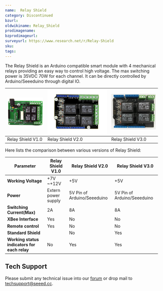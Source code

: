 ```yaml
---
name:  Relay Shield
category: Discontinued
bzurl:
oldwikiname: Relay_Shield
prodimagename:
bzprodimageurl:
surveyurl: https://www.research.net/r/Relay-Shield
sku:
tags:
---
```


The Relay Shield is an Arduino compatible smart module with 4 mechanical relays providing an easy way to control high voltage. The max switching power is 35VDC 70W for each channel. It can be directly controlled by Arduino/Seeeduino through digital IO.

|![](https://github.com/SeeedDocument/Relay-Shield/raw/master/img/RelayShield.jpg)|![](https://github.com/SeeedDocument/Relay-Shield/raw/master/img/Relayshield_01.jpg)|![](https://github.com/SeeedDocument/Relay-Shield/raw/master/img/Relay_Shield_L_v3.0.jpg)|
|-----------------|-----------------|-----------------|
|Relay Shield V1.0|Relay Shield V2.0|Relay Shield V3.0|



Here lists the comparison between various versions of Relay Shield:



|Parameter|	Relay Shield V1.0	|Relay Shield V2.0	|Relay Shield V3.0|
|---------|-------------------|-------------------|-----------------|
|**Working Voltage**	|+7V ~+12V	|+5V	|+5V|
|**Power**|	Extern power supply	|5V Pin of Arduino/Seeeduino|	5V Pin of Arduino/Seeeduino|
|**Switching Current(Max)**|	2A	|8A	|8A|
|**XBee Interface**	|Yes	|No	|No|
|**Remote control**|	Yes|	No	|No|
|**Standard Shield**||No|	Yes	|Yes|
|**Working status indicators for each relay**|	No|	Yes|	Yes|

## Tech Support
Please submit any technical issue into our [forum](http://forum.seeedstudio.com/) or drop mail to techsupport@seeed.cc. 